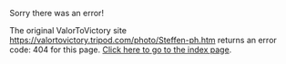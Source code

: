 

Sorry there was an error!

The original ValorToVictory site https://valortovictory.tripod.com/photo/Steffen-ph.htm returns an error code: 404 for this page. [Click here to go to the index page](../index.md).